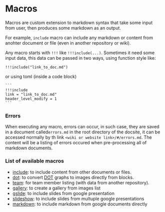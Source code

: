 # Macros
Macros are custom extension to markdown syntax that take some input from user, then produces some markdown as an output.

For example, `include` macro can include any markdown or content from anohter document or file (even in another repository or wiki).

Any macro starts with `!!!` like ```!!!include(...)```. Sometimes it need some input data, this data can be passed in two ways, using function style like:

```
!!!include("link_to_doc.md")
```

or using toml (inside a code block)

````
```
!!!include
link = "link_to_doc.md"
header_level_modify = 1
```
````

### Errors

When executing any macro, errors can occur, in such case, they are saved in a document called`errors.md` in the root directory of the docsite, it can be accessed normally by th link `<wiki or website link>/#/errors.md`. The content will be a listing of errors occured when pre-processing all of markdown documents.


### List of available macros
* [include](include.md): to include content from other documents or files.
* [dot](dot.md): to convert [DOT](https://en.wikipedia.org/wiki/DOT_(graph_description_language)) graphs to images directly from blocks.
* [team](team.md): for team member listing (with data from another repository).
* [gallery](gallery.md): to create a gallery from images list
* [gslide](gslide.md): to include slides from google presentation
* [slideshow](slideshow.md): to include slides from multuple google presentations
* [markdown](markdown.md): to include markdown from google documents directly

